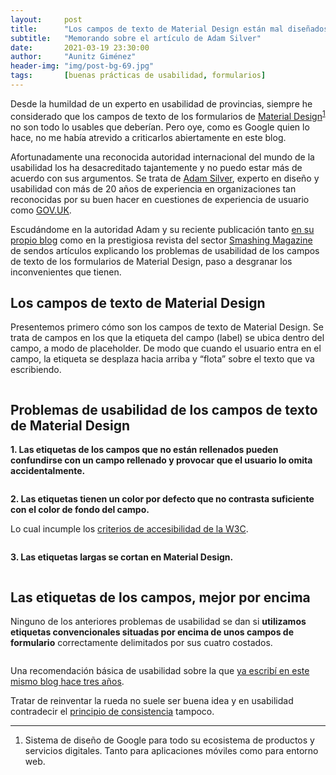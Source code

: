 ```yaml
---
layout:     post
title:      "Los campos de texto de Material Design están mal diseñados"
subtitle:   "Memorando sobre el artículo de Adam Silver"
date:       2021-03-19 23:30:00
author:     "Aunitz Giménez"
header-img: "img/post-bg-69.jpg"
tags:       [buenas prácticas de usabilidad, formularios]
---
```


<p>Desde la humildad de un experto en usabilidad de provincias, siempre he considerado que los campos de texto de los formularios de <a href="https://material.io/" target="_blank" rel="noopener noreferrer">Material Design</a><sup id="fnref:fn-f1"><a href="#fn:fn-f1" class="footnote">1</a></sup> no son todo lo usables que deberían. Pero oye, como es Google quien lo hace, no me había atrevido a criticarlos abiertamente en este blog.</p>

<p>Afortunadamente una reconocida autoridad internacional del mundo de la usabilidad los ha desacreditado tajantemente y no puedo estar más de acuerdo con sus argumentos. Se trata de <a href="https://adamsilver.io/about/" target="_blank" rel="noopener noreferrer">Adam Silver</a>, experto en diseño y usabilidad con más de 20 años de experiencia en organizaciones tan reconocidas por su buen hacer en cuestiones de experiencia de usuario como <a href="https://www.gov.uk/" target="_blank" rel="noopener noreferrer">GOV.UK</a>.</p>

<p>Escudándome en la autoridad Adam y su reciente publicación tanto <a href="https://adamsilver.io/blog/material-design-text-fields-are-badly-designed/" target="_blank" rel="noopener noreferrer">en su propio blog</a> como en la prestigiosa revista del sector <a href="https://www.smashingmagazine.com/2021/02/material-design-text-fields/" target="_blank" rel="noopener noreferrer">Smashing Magazine</a> de sendos artículos explicando los problemas de usabilidad de los campos de texto de los formularios de Material Design, paso a desgranar los inconvenientes que tienen.</p>

<h2>Los campos de texto de Material Design</h2>
<p>Presentemos primero cómo son los campos de texto de Material Design. Se trata de campos en los que la etiqueta del campo (label) se ubica dentro del campo, a modo de placeholder. De modo que cuando el usuario entra en el campo, la etiqueta se desplaza hacia arriba y “flota” sobre el texto que va escribiendo.</p>

<p><img src="{{ site.baseurl }}/img/campos-de-material-design-mal-disenados-01.gif" alt=""></p>

<h2>Problemas de usabilidad de los campos de texto de Material Design</h2>
<p><strong>1. Las etiquetas de los campos que no están rellenados pueden confundirse con un campo rellenado y provocar que el usuario lo omita accidentalmente.</strong></p>

<p><img src="{{ site.baseurl }}/img/campos-de-material-design-mal-disenados-02.png" alt=""></p>

<p><strong>2. Las etiquetas tienen un color por defecto que no contrasta suficiente con el color de fondo del campo.</strong></p>
<p>Lo cual incumple los <a href="{{ site.baseurl }}{% post_url 2019-02-22-accesibilidad-web-al-alcance-de-todos %}">criterios de accesibilidad de la W3C</a>.</p>

<p><img src="{{ site.baseurl }}/img/campos-de-material-design-mal-disenados-03.png" alt=""></p>

<p><strong>3. Las etiquetas largas se cortan en Material Design.</strong></p>

<p><img src="{{ site.baseurl }}/img/campos-de-material-design-mal-disenados-04.png" alt=""></p>

<h2>Las etiquetas de los campos, mejor por encima</h2>
<p>Ninguno de los anteriores problemas de usabilidad se dan si <strong>utilizamos etiquetas convencionales situadas por encima de unos campos de formulario</strong> correctamente delimitados por sus cuatro costados.</p>

<p><img src="{{ site.baseurl }}/img/campos-de-material-design-mal-disenados-05.png" alt=""></p>

<p>Una recomendación básica de usabilidad sobre la que <a href="{{ site.baseurl }}{% post_url 2018-03-11-tip-11-etiquetas-por-encima-campos %}">ya escribí en este mismo blog hace tres años</a>.</p>

<p>Tratar de reinventar la rueda no suele ser buena idea y en usabilidad contradecir el <a href="{{ site.baseurl }}{% post_url 2017-01-18-principios-usabilidad %}">principio de consistencia</a> tampoco.</p>

<hr>

<div class="footnotes">
    <ol>
        <li id="fn:fn-f1">
            <p>Sistema de diseño de Google para todo su ecosistema de productos y servicios digitales. Tanto para aplicaciones móviles como para entorno web.</p>
        </li>
    </ol>
</div>